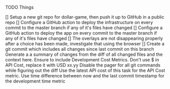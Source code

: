 TODO Things

[] Setup a new git repo for dollar-game, then push it up to GitHub in a public repo
[] Configure a GitHub action to deploy the infrastructure on every commit to the master branch if any of it's files have changed
[] Configure a GitHub action to deploy the app on every commit to the master branch if any of it's files have changed
[] The overlays are not disappearing properly after a choice has been made, investigate that using the browser
[] Create a git commit which includes all changes since last commit on this branch 
Generate a a summary of changes from the diff of all changed files and the context here. 
Ensure to include Development Cost Metrics. Don't use $ in API Cost, replace it with USD xx.yy
Disable the pager for all git commands while figuring out the diff
Use the latest API cost of this task for the API Cost metric.
Use time difference between now and the last commit timestamp for the development time metric

